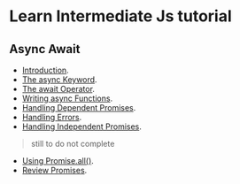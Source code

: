 # Learn Intermediate Js tutorial #

## Async Await ##

- [Introduction](./Introduction).
- [The async Keyword](./TheAsyncKeyword).
- [The await Operator](./TheAwaitOperator).
- [Writing async Functions](./WritingAsyncFunctions).
- [Handling Dependent Promises](./HandlingDependentPromises).
- [Handling Errors](./HandlingErrors).
- [Handling Independent Promises](./HandlingIndependentPromises).

> still to do not complete
- [Using Promise.all()](./UsingPromise.All()).
- [Review Promises](./Review).